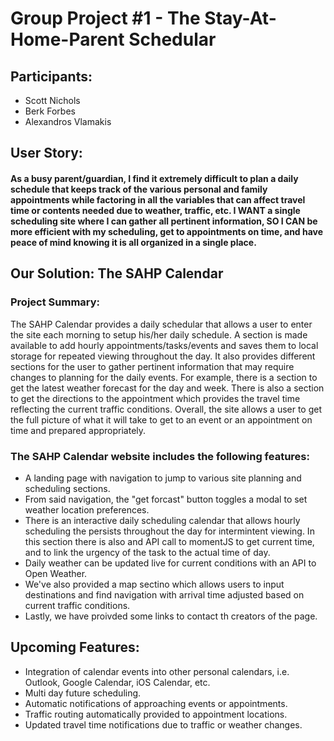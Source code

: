  # Group Project #1 - The Stay-At-Home-Parent Schedular
## Participants:
* Scott Nichols
* Berk Forbes
* Alexandros Vlamakis

## User Story:
#### As a busy parent/guardian, I find it extremely difficult to plan a daily schedule that keeps track of the various personal and family appointments while factoring in all the variables that can affect travel time or contents needed due to weather, traffic, etc. I WANT a single scheduling site where I can gather all pertinent information, SO I CAN be more efficient with my scheduling, get to appointments on time, and have peace of mind knowing it is all organized in a single place.

## Our Solution: The SAHP Calendar

### Project Summary:
The SAHP Calendar provides a daily schedular that allows a user to enter the site each morning to setup his/her daily schedule. A section is made available to add hourly appointments/tasks/events and saves them to local storage for repeated viewing throughout the day. It also provides different sections for the user to gather pertinent information that may require changes to planning for the daily events.  For example, there is a section to get the latest weather forecast for the day and week. There is also a section to get the directions to the appointment which provides the travel time reflecting the current traffic conditions.  Overall, the site allows a user to get the full picture of what it will take to get to an event or an appointment on time and prepared appropriately.

### The SAHP Calendar website includes the following features:
* A landing page with navigation to jump to various site planning and scheduling sections.
* From said navigation, the "get forcast" button toggles a modal to set weather location preferences.
* There is an interactive daily scheduling calendar that allows hourly scheduling the persists throughout the day for intermintent viewing. In this section there is also and API call to momentJS to get current time, and to link the urgency of the task to the actual time of day.
* Daily weather can be updated live for current conditions with an API to Open Weather.
* We've also provided a map sectino which allows users to input destinations and find navigation with arrival time adjusted based on current traffic conditions.
* Lastly, we have proivded some links to contact th creators of the page.




## Upcoming Features:
* Integration of calendar events into other personal calendars, i.e. Outlook, Google Calendar, iOS Calendar, etc.
* Multi day future scheduling.
* Automatic notifications of approaching events or appointments.
* Traffic routing automatically provided to appointment locations.
* Updated travel time notifications due to traffic or weather changes.
